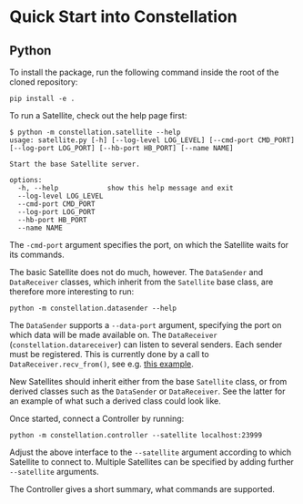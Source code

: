 <!--
SPDX-FileCopyrightText: 2024 DESY and the Constellation authors
SPDX-License-Identifier: CC-BY-4.0
-->

# Quick Start into Constellation

## Python
To install the package, run the following command inside the root of the cloned repository:

    pip install -e .

To run a Satellite, check out the help page first:

    $ python -m constellation.satellite --help
    usage: satellite.py [-h] [--log-level LOG_LEVEL] [--cmd-port CMD_PORT] [--log-port LOG_PORT] [--hb-port HB_PORT] [--name NAME]

    Start the base Satellite server.

    options:
      -h, --help            show this help message and exit
      --log-level LOG_LEVEL
      --cmd-port CMD_PORT
      --log-port LOG_PORT
      --hb-port HB_PORT
      --name NAME

The `-cmd-port` argument specifies the port, on which the Satellite waits for its commands.

The basic Satellite does not do much, however. The `DataSender` and
`DataReceiver` classes, which inherit from the `Satellite` base class, are
therefore more interesting to run:

    python -m constellation.datasender --help

The `DataSender` supports a `--data-port` argument, specifying the port on which
data will be made available on. The `DataReceiver`
(`constellation.datareceiver`) can listen to several senders. Each sender must
be registered. This is currently done by a call to `DataReceiver.recv_from()`,
see e.g. [this example](https://gitlab.desy.de/constellation/constellation/blob/06e958a56c4f57cc1de34b00cfd8d5aca746b1e6/python/constellation/datareceiver.py#L259).

New Satellites should inherit either from the base `Satellite` class, or from
derived classes such as the `DataSender` or `DataReceiver`. See the latter for
an example of what such a derived class could look like.

Once started, connect a Controller by running:

    python -m constellation.controller --satellite localhost:23999

Adjust the above interface to the `--satellite` argument according to which
Satellite to connect to. Multiple Satellites can be specified by adding further
`--satellite` arguments.

The Controller gives a short summary, what commands are supported.
